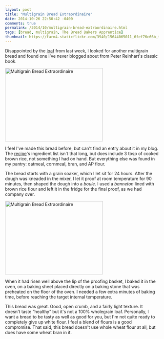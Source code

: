 ```yaml
---
layout: post
title: "Multigrain Bread Extraordinaire"
date: 2014-10-26 22:50:42 -0400
comments: true
permalink: /2014/10/multigrain-bread-extraordinaire.html
tags: [bread, multigrain, The Bread Bakers Apprentice]
thumbnail: https://farm4.staticflickr.com/3940/15644065011_6fef76c66b_t.jpg
---
```


Disappointed by the [loaf](/2014/10/multigrain-boule.html) from
last week, I looked for another multigrain bread and found one I've
never blogged about from Peter Reinhart's classic book.

<a href="https://www.flickr.com/photos/gnuf/15644065011"
title="Multigrain Bread Extraordinaire by Eric Fung, on Flickr"><img
src="https://farm4.staticflickr.com/3940/15644065011_6fef76c66b_n.jpg"
width="320" height="240" alt="Multigrain Bread Extraordinaire"></a>

I feel I've made this bread before, but can't find an entry about
it in my blog. The
[recipe](http://www.themanlyhousekeeper.com/2011/10/04/bread-baker-multi-grain-bread-extraordinaire/)'s
ingredient list isn't that long, but does
include 3 tbsp of cooked brown rice, not something
I had on hand. But everything else was found in my pantry: oatmeal,
cornmeal, bran, and AP flour.

The bread starts with a grain soaker, which I let sit for 24 hours.
After the dough was kneaded in the mixer, I let it proof at room
temperature for 90 minutes, then shaped the dough into a <i>boule</i>.
I used a <i>banneton</i> lined with brown rice flour and left it in the
fridge for the final proof, as we had company over.

<a href="https://www.flickr.com/photos/gnuf/15460779647"
title="Multigrain Bread Extraordinaire by Eric Fung, on Flickr"><img
src="https://farm6.staticflickr.com/5606/15460779647_e3b4e8486f_n.jpg"
width="320" height="240" alt="Multigrain Bread Extraordinaire"></a>

When it had risen well above the lip of the proofing basket, I baked it
in the oven, on a baking sheet placed directly on a baking stone that was
preheated on the floor of the oven. I needed a few extra minutes of
baking time, before reaching the target internal temperature.

This bread was great. Good, open crumb, and a fairly light texture.
It doesn't taste “healthy” but it's not a 100% wholegrain loaf. Personally, 
I want a bread to be tasty as well as good for you, but I'm not quite 
ready to completely give up white flour. I feel a blend of flours
is a good compromise. That said, this bread doesn't use whole wheat
flour at all, but does have some wheat bran in it.

